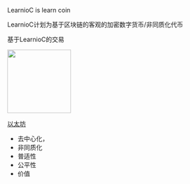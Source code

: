 LearnioC is learn coin

LearnioC计划为基于区块链的客观的加密数字货币/非同质化代币

基于LearnioC的交易

<a href="#">
  <img width="145" height="145" src="mDrivEngine/learnioc.png" >
</a>

[以太坊](https://ethereum.org/zh/)

* 去中心化，
* 非同质化
* 普适性
* 公平性
* 价值


